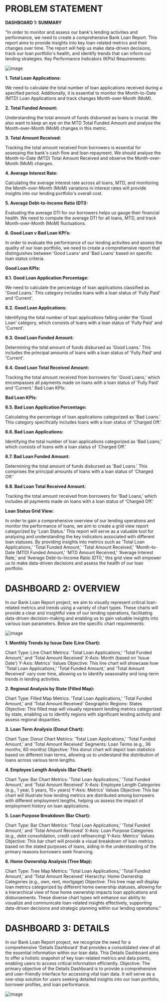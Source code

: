# **PROBLEM STATEMENT** 

**DASHBOARD 1: SUMMARY** 

"In order to monitor and assess our bank's lending activities and performance, we need to create a comprehensive Bank Loan Report. This report aims to provide insights into key loan-related metrics and their changes over time. The report will help us make data-driven decisions, track our loan portfolio's health, and identify trends that can inform our lending strategies. Key Performance Indicators (KPIs) Requirements:

![image](https://github.com/user-attachments/assets/fc63da37-5570-4163-bf49-5d682159156c)


**1. Total Loan Applications:**

   We need to calculate the total number of loan applications received during a specified period. Additionally, it is essential to monitor the Month-to-Date (MTD) Loan Applications and track changes Month-over-Month (MoM).
   
**2. Total Funded Amount:**

   Understanding the total amount of funds disbursed as loans is crucial. We also want to keep an eye on the MTD Total Funded Amount and analyse the Month-over-Month (MoM) changes in this metric.

**3. Total Amount Received:**

   Tracking the total amount received from borrowers is essential for assessing the bank's cash flow and loan repayment. We should analyse the Month-to-Date (MTD) Total Amount Received and observe the Month-over-Month (MoM) changes.

**4. Average Interest Rate:**

   Calculating the average interest rate across all loans, MTD, and monitoring the Month-over-Month (MoM) variations in interest rates will provide insights into our lending portfolio's overall cost.

**5. Average Debt-to-Income Ratio (DTI):**

   Evaluating the average DTI for our borrowers helps us gauge their financial health. We need to compute the average DTI for all loans, MTD, and track Month-over-Month (MoM) fluctuations.

**6. Good Loan v Bad Loan KPI’s:**

   In order to evaluate the performance of our lending activities and assess the quality of our loan portfolio, we need to create a comprehensive report that distinguishes between 'Good Loans' and 'Bad Loans' based on specific loan status criteria.

**Good Loan KPIs:**

**6.1. Good Loan Application Percentage:**

   We need to calculate the percentage of loan applications classified as 'Good Loans.' This category includes loans with a loan status of 'Fully Paid' and 'Current'.
     
**6.2. Good Loan Applications:**

   Identifying the total number of loan applications falling under the 'Good Loan' category, which consists of loans with a loan status of 'Fully Paid' and 'Current'.
     
**6.3. Good Loan Funded Amount:**

   Determining the total amount of funds disbursed as 'Good Loans.' This includes the principal amounts of loans with a loan status of 'Fully Paid' and 'Current'.
    
**6.4. Good Loan Total Received Amount:**

   Tracking the total amount received from borrowers for 'Good Loans,' which encompasses all payments made on loans with a loan status of 'Fully Paid' and 'Current.' Bad Loan KPIs:

**Bad Loan KPIs:**

**6.5. Bad Loan Application Percentage:**

   Calculating the percentage of loan applications categorized as 'Bad Loans.' This category specifically includes loans with a loan status of 'Charged Off.'
     
**6.6. Bad Loan Applications:**

   Identifying the total number of loan applications categorized as 'Bad Loans,' which consists of loans with a loan status of 'Charged Off.'
     
**6.7. Bad Loan Funded Amount:**

   Determining the total amount of funds disbursed as 'Bad Loans.' This comprises the principal amounts of loans with a loan status of 'Charged Off.'
     
**6.8. Bad Loan Total Received Amount:**

   Tracking the total amount received from borrowers for 'Bad Loans,' which includes all payments made on loans with a loan status of 'Charged Off.'

     
**Loan Status Grid View:**
  
   In order to gain a comprehensive overview of our lending operations and monitor the performance of loans, we aim to create a grid view report categorized by 'Loan Status.' This report will serve as a valuable tool for analysing and understanding the key indicators associated with different loan statuses. By providing insights into metrics such as 'Total Loan Applications,' 'Total Funded Amount,' 'Total Amount Received,' 'Month-to-Date (MTD) Funded Amount,' 'MTD Amount Received,' 'Average Interest Rate,' and 'Average Debt-to-Income Ratio (DTI),' this grid view will empower us to make data-driven decisions and assess the health of our loan portfolio.

     
# **DASHBOARD 2: OVERVIEW**

In our Bank Loan Report project, we aim to visually represent critical loan-related metrics and trends using a variety of chart types. These charts will provide a clear and insightful view of our lending operations, facilitating data-driven decision-making and enabling us to gain valuable insights into various loan parameters. Below are the specific chart requirements:

![image](https://github.com/user-attachments/assets/2bfebc7a-a8a8-446e-a7b3-b56bac3dee2a)


**1. Monthly Trends by Issue Date (Line Chart):**

Chart Type: Line Chart Metrics: 'Total Loan Applications,' 'Total Funded Amount,' and 'Total Amount Received' X-Axis: Month (based on 'Issue Date') Y-Axis: Metrics' Values Objective: This line chart will showcase how 'Total Loan Applications,' 'Total Funded Amount,' and 'Total Amount Received' vary over time, allowing us to identify seasonality and long-term trends in lending activities.

**2. Regional Analysis by State (Filled Map):** 

Chart Type: Filled Map Metrics: 'Total Loan Applications,' 'Total Funded Amount,' and 'Total Amount Received' Geographic Regions: States Objective: This filled map will visually represent lending metrics categorized by state, enabling us to identify regions with significant lending activity and assess regional disparities.

**3. Loan Term Analysis (Donut Chart):**

Chart Type: Donut Chart Metrics: 'Total Loan Applications,' 'Total Funded Amount,' and 'Total Amount Received' Segments: Loan Terms (e.g., 36 months, 60 months) Objective: This donut chart will depict loan statistics based on different loan terms, allowing us to understand the distribution of loans across various term lengths.

**4. Employee Length Analysis (Bar Chart):**

Chart Type: Bar Chart Metrics: 'Total Loan Applications,' 'Total Funded Amount,' and 'Total Amount Received' X-Axis: Employee Length Categories (e.g., 1 year, 5 years, 10+ years) Y-Axis: Metrics' Values Objective: This bar chart will illustrate how lending metrics are distributed among borrowers with different employment lengths, helping us assess the impact of employment history on loan applications.

**5. Loan Purpose Breakdown (Bar Chart):**

Chart Type: Bar Chart Metrics: 'Total Loan Applications,' 'Total Funded Amount,' and 'Total Amount Received' X-Axis: Loan Purpose Categories (e.g., debt consolidation, credit card refinancing) Y-Axis: Metrics' Values Objective: This bar chart will provide a visual breakdown of loan metrics based on the stated purposes of loans, aiding in the understanding of the primary reasons borrowers seek financing.

**6. Home Ownership Analysis (Tree Map):**

Chart Type: Tree Map Metrics: 'Total Loan Applications,' 'Total Funded Amount,' and 'Total Amount Received' Hierarchy: Home Ownership Categories (e.g., own, rent, mortgage) Objective: This tree map will display loan metrics categorized by different home ownership statuses, allowing for a hierarchical view of how home ownership impacts loan applications and disbursements. These diverse chart types will enhance our ability to visualize and communicate loan-related insights effectively, supporting data-driven decisions and strategic planning within our lending operations."


# **DASHBOARD 3: DETAILS** 

In our Bank Loan Report project, we recognize the need for a comprehensive 'Details Dashboard' that provides a consolidated view of all the essential information within our loan data. This Details Dashboard aims to offer a holistic snapshot of key loan-related metrics and data points, enabling users to access critical information efficiently. Objective: The primary objective of the Details Dashboard is to provide a comprehensive and user-friendly interface for accessing vital loan data. It will serve as a one-stop solution for users seeking detailed insights into our loan portfolio, borrower profiles, and loan performance.

![image](https://github.com/user-attachments/assets/9565ff40-b672-4c44-90cc-bc745636e973)

